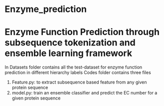 # Enzyme_prediction
# Enzyme Function Prediction through subsequence tokenization and ensemble learning framework
In Datasets folder contains all the test-dataset for enzyme function prediction in different hierarchy labels
Codes folder contains three files 
1. Feature.py: to extract subsequence based feature from any given protein sequence
2. model.py: train an ensemble classifier and predict the EC number for a given protein sequence
